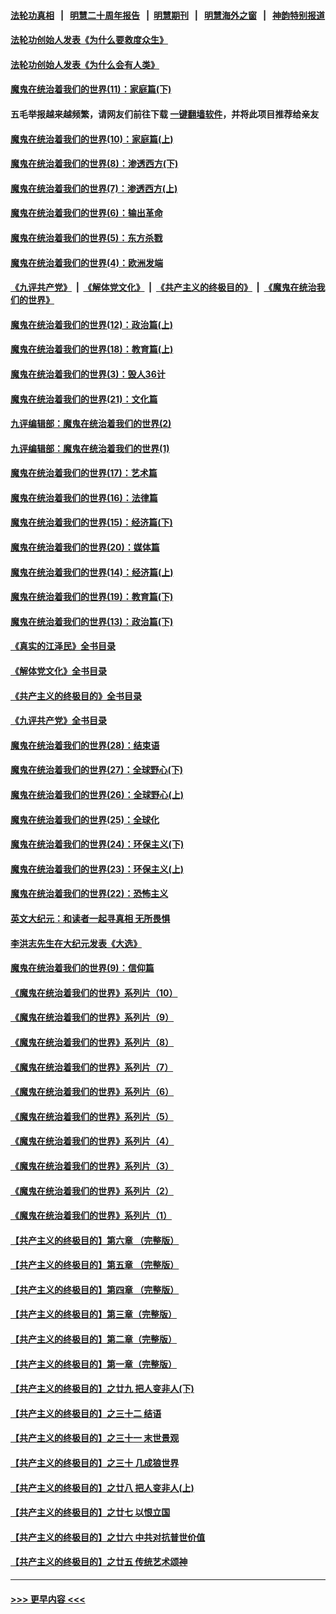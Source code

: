 #### [法轮功真相](https://github.com/gfw-breaker/truth/blob/master/README.md?t=0) &nbsp;&nbsp;|&nbsp;&nbsp; [明慧二十周年报告](https://github.com/gfw-breaker/mh-reports/blob/master/README.md?t=0) &nbsp;&nbsp;|&nbsp;&nbsp;[明慧期刊](https://github.com/gfw-breaker/mh-qikan) &nbsp;&nbsp;|&nbsp;&nbsp; [明慧海外之窗](https://github.com/gfw-breaker/mh-news/blob/master/README.md?t=0) &nbsp;&nbsp;|&nbsp;&nbsp; [神韵特别报道](https://github.com/gfw-breaker/mh-news/blob/master/shenyun.md?t=0)
#### [法轮功创始人发表《为什么要救度众生》](../pages/nsc422/n13975246.md?t=06151243) 
#### [法轮功创始人发表《为什么会有人类》](../pages/nsc422/n13912117.md?t=06151243) 
#### [魔鬼在统治着我们的世界(11)：家庭篇(下)](../pages/nsc422/n10440961.md?t=06151243) 
#### 五毛举报越来越频繁，请网友们前往下载 [一键翻墙软件](https://github.com/gfw-breaker/ssr-accounts)，并将此项目推荐给亲友
#### [魔鬼在统治着我们的世界(10)：家庭篇(上)](../pages/nsc422/n10435448.md?t=06151243) 
#### [魔鬼在统治着我们的世界(8)：渗透西方(下)](../pages/nsc422/n10429603.md?t=06151243) 
#### [魔鬼在统治着我们的世界(7)：渗透西方(上)](../pages/nsc422/n10426013.md?t=06151243) 
#### [魔鬼在统治着我们的世界(6)：输出革命](../pages/nsc422/n10421536.md?t=06151243) 
#### [魔鬼在统治着我们的世界(5)：东方杀戮](../pages/nsc422/n10417707.md?t=06151243) 
#### [魔鬼在统治着我们的世界(4)：欧洲发端](../pages/nsc422/n10414890.md?t=06151243) 
#### [《九评共产党》](https://github.com/begood0513/9ping.md/blob/master/README.md) &nbsp;|&nbsp; [《解体党文化》](../../../../jtdwh.md/blob/master/README.md)  &nbsp;|&nbsp; [《共产主义的终极目的》](../../../../gczydzjmd.md/blob/master/README.md) &nbsp;|&nbsp; [《魔鬼在统治我们的世界》](../../../../mgztzwmdsj.md/blob/master/README.md) 
#### [魔鬼在统治着我们的世界(12)：政治篇(上)](../pages/nsc422/n10444576.md?t=06151243) 
#### [魔鬼在统治着我们的世界(18)：教育篇(上)](../pages/nsc422/n10526970.md?t=06151243) 
#### [魔鬼在统治着我们的世界(3)：毁人36计](../pages/nsc422/n10411583.md?t=06151243) 
#### [魔鬼在统治着我们的世界(21)：文化篇](../pages/nsc422/n10597706.md?t=06151243) 
#### [九评编辑部：魔鬼在统治着我们的世界(2)](../pages/nsc422/n10410036.md?t=06151243) 
#### [九评编辑部：魔鬼在统治着我们的世界(1)](../pages/nsc422/n10406825.md?t=06151243) 
#### [魔鬼在统治着我们的世界(17)：艺术篇](../pages/nsc422/n10499093.md?t=06151243) 
#### [魔鬼在统治着我们的世界(16)：法律篇](../pages/nsc422/n10485969.md?t=06151243) 
#### [魔鬼在统治着我们的世界(15)：经济篇(下)](../pages/nsc422/n10469975.md?t=06151243) 
#### [魔鬼在统治着我们的世界(20)：媒体篇](../pages/nsc422/n10586579.md?t=06151243) 
#### [魔鬼在统治着我们的世界(14)：经济篇(上)](../pages/nsc422/n10457370.md?t=06151243) 
#### [魔鬼在统治着我们的世界(19)：教育篇(下)](../pages/nsc422/n10564808.md?t=06151243) 
#### [魔鬼在统治着我们的世界(13)：政治篇(下)](../pages/nsc422/n10448270.md?t=06151243) 
#### [《真实的江泽民》全书目录](../pages/nsc422/n13721399.md?t=06151243) 
#### [《解体党文化》全书目录](../pages/nsc422/n13721157.md?t=06151243) 
#### [《共产主义的终极目的》全书目录](../pages/nsc422/n13721048.md?t=06151243) 
#### [《九评共产党》全书目录](../pages/nsc422/n13708085.md?t=06151243) 
#### [魔鬼在统治着我们的世界(28)：结束语](../pages/nsc422/n10936246.md?t=06151243) 
#### [魔鬼在统治着我们的世界(27)：全球野心(下)](../pages/nsc422/n10928319.md?t=06151243) 
#### [魔鬼在统治着我们的世界(26)：全球野心(上)](../pages/nsc422/n10900318.md?t=06151243) 
#### [魔鬼在统治着我们的世界(25)：全球化](../pages/nsc422/n10788205.md?t=06151243) 
#### [魔鬼在统治着我们的世界(24)：环保主义(下)](../pages/nsc422/n10695307.md?t=06151243) 
#### [魔鬼在统治着我们的世界(23)：环保主义(上)](../pages/nsc422/n10688613.md?t=06151243) 
#### [魔鬼在统治着我们的世界(22)：恐怖主义](../pages/nsc422/n10614727.md?t=06151243) 
#### [英文大纪元：和读者一起寻真相 无所畏惧](../pages/nsc422/n12542027.md?t=06151243) 
#### [李洪志先生在大纪元发表《大选》](../pages/nsc422/n12534746.md?t=06151243) 
#### [魔鬼在统治着我们的世界(9)：信仰篇](../pages/nsc422/n10432159.md?t=06151243) 
#### [《魔鬼在统治着我们的世界》系列片（10）](../pages/nsc422/n12292670.md?t=06151243) 
#### [《魔鬼在统治着我们的世界》系列片（9）](../pages/nsc422/n12290859.md?t=06151243) 
#### [《魔鬼在统治着我们的世界》系列片（8）](../pages/nsc422/n12287445.md?t=06151243) 
#### [《魔鬼在统治着我们的世界》系列片（7）](../pages/nsc422/n12283425.md?t=06151243) 
#### [《魔鬼在统治着我们的世界》系列片（6）](../pages/nsc422/n12282314.md?t=06151243) 
#### [《魔鬼在统治着我们的世界》系列片（5）](../pages/nsc422/n12281419.md?t=06151243) 
#### [《魔鬼在统治着我们的世界》系列片（4）](../pages/nsc422/n12274024.md?t=06151243) 
#### [《魔鬼在统治着我们的世界》系列片（3）](../pages/nsc422/n12271322.md?t=06151243) 
#### [《魔鬼在统治着我们的世界》系列片（2）](../pages/nsc422/n12269049.md?t=06151243) 
#### [《魔鬼在统治着我们的世界》系列片（1）](../pages/nsc422/n12267575.md?t=06151243) 
#### [【共产主义的终极目的】第六章 （完整版）](../pages/nsc422/n11428913.md?t=06151243) 
#### [【共产主义的终极目的】第五章 （完整版）](../pages/nsc422/n11428912.md?t=06151243) 
#### [【共产主义的终极目的】第四章 （完整版）](../pages/nsc422/n11428907.md?t=06151243) 
#### [【共产主义的终极目的】第三章（完整版）](../pages/nsc422/n11428848.md?t=06151243) 
#### [【共产主义的终极目的】第二章（完整版）](../pages/nsc422/n11428831.md?t=06151243) 
#### [【共产主义的终极目的】第一章（完整版）](../pages/nsc422/n11417651.md?t=06151243) 
#### [【共产主义的终极目的】之廿九 把人变非人(下)](../pages/nsc422/n11344140.md?t=06151243) 
#### [【共产主义的终极目的】之三十二 结语](../pages/nsc422/n11360535.md?t=06151243) 
#### [【共产主义的终极目的】之三十一 末世景观](../pages/nsc422/n11351129.md?t=06151243) 
#### [【共产主义的终极目的】之三十 几成狼世界](../pages/nsc422/n11348280.md?t=06151243) 
#### [【共产主义的终极目的】之廿八 把人变非人(上)](../pages/nsc422/n11340492.md?t=06151243) 
#### [【共产主义的终极目的】之廿七 以恨立国](../pages/nsc422/n11336944.md?t=06151243) 
#### [【共产主义的终极目的】之廿六 中共对抗普世价值](../pages/nsc422/n11324785.md?t=06151243) 
#### [【共产主义的终极目的】之廿五 传统艺术颂神](../pages/nsc422/n11296396.md?t=06151243) 

----
#### [ >>> 更早内容 <<< ](../indexes/nsc422-earlier.md)
